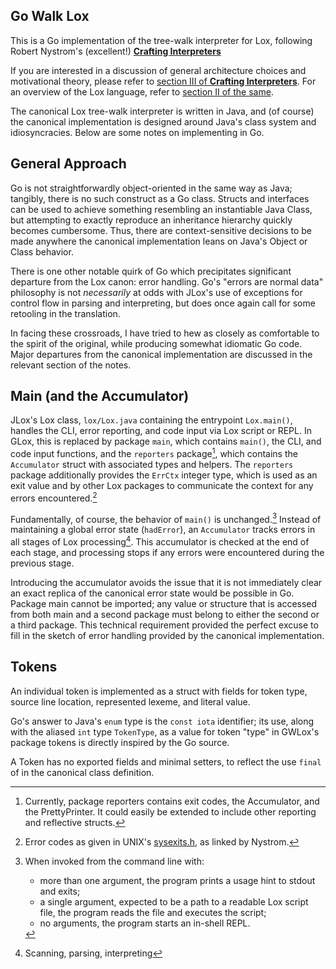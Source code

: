 ## Go Walk Lox
This is a Go implementation of the tree-walk interpreter for Lox, following Robert Nystrom's (excellent!) [__Crafting Interpreters__](https://www.craftinginterpreters.com)

If you are interested in a discussion of general architecture choices and motivational theory, please refer to [section III of __Crafting Interpreters__](https://www.craftinginterpreters.com/a-tree-walk-interpreter.html). For an overview of the Lox language, refer to [section II of the same](https://www.craftinginterpreters.com/the-lox-language.html).

The canonical Lox tree-walk interpreter is written in Java, and (of course) the canonical implementation is designed around Java's class system and idiosyncracies. Below are some notes on implementing in Go.

## General Approach
Go is not straightforwardly object-oriented in the same way as Java; tangibly, there is no such construct as a Go class. Structs and interfaces can be used to achieve something resembling an instantiable Java Class, but attempting to exactly reproduce an inheritance hierarchy quickly becomes cumbersome. Thus, there are context-sensitive decisions to be made anywhere the canonical implementation leans on Java's Object or Class behavior. 

There is one other notable quirk of Go which precipitates significant departure from the Lox canon: error handling. Go's "errors are normal data" philosophy is not _necessarily_ at odds with JLox's use of exceptions for control flow in parsing and interpreting, but does once again call for some retooling in the translation.

In facing these crossroads, I have tried to hew as closely as comfortable to the spirit of the original, while producing somewhat idiomatic Go code. Major departures from the canonical implementation are discussed in the relevant section of the notes.

## Main (and the Accumulator)
JLox's Lox class, `lox/Lox.java` containing the entrypoint `Lox.main()`, handles the CLI, error reporting, and code input via Lox script or REPL. In GLox, this is replaced by package `main`, which contains `main()`, the CLI, and code input functions, and the `reporters` package[^rptnote], which contains the `Accumulator` struct with associated types and helpers. The `reporters` package additionally provides the `ErrCtx` integer type, which is used as an exit value and by other Lox packages to communicate the context for any errors encountered.[^errnote]

Fundamentally, of course, the behavior of `main()` is unchanged.[^cmdnote] Instead of maintaining a global error state (`hadError`), an `Accumulator` tracks errors in all stages of Lox processing[^stgnote]. This accumulator is checked at the end of each stage, and processing stops if any errors were encountered during the previous stage.

Introducing the accumulator avoids the issue that it is not immediately clear an exact replica of the canonical error state would be possible in Go. Package main cannot be imported; any value or structure that is accessed from both main and a second package must belong to either the second or a third package. This technical requirement provided the perfect excuse to fill in the sketch of error handling provided by the canonical implementation.

## Tokens
An individual token is implemented as a struct with fields for token type, source line location, represented lexeme, and literal value.

Go's answer to Java's `enum` type is the `const iota` identifier; its use, along with the aliased `int` type `TokenType`, as a value for token "type" in GWLox's package tokens is directly inspired by the Go source.

A Token has no exported fields and minimal setters, to reflect the use `final` of in the canonical class definition.



[^cmdnote]: When invoked from the command line with: 
    - more than one argument, the program prints a usage hint to stdout and exits; 
    - a single argument, expected to be a path to a readable Lox script file, the program reads the file and executes the script;
    - no arguments, the program starts an in-shell REPL.

[^rptnote]: Currently, package reporters contains exit codes, the Accumulator, and the PrettyPrinter. It could easily be extended to include other reporting and reflective structs.

[^errnote]: Error codes as given in UNIX's [sysexits.h](https://www.freebsd.org/cgi/man.cgi?query=sysexits&apropos=0&sektion=0&manpath=FreeBSD+4.3-RELEASE&format=html), as linked by Nystrom.

[^stgnote]: Scanning, parsing, interpreting